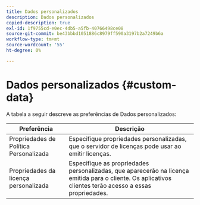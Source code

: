 ```yaml
---
title: Dados personalizados
description: Dados personalizados
copied-description: true
exl-id: 1f9755cd-e0ec-4db5-a5fb-40766498ce08
source-git-commit: be43bbbd1051886c8979ff590a3197b2a7249b6a
workflow-type: tm+mt
source-wordcount: '55'
ht-degree: 0%

---
```


# Dados personalizados {#custom-data}

A tabela a seguir descreve as preferências de Dados personalizados:

| Preferência | Descrição |
|---|---|
| Propriedades de Política Personalizada | Especifique propriedades personalizadas, que o servidor de licenças pode usar ao emitir licenças. |
| Propriedades da licença personalizada | Especifique as propriedades personalizadas, que aparecerão na licença emitida para o cliente. Os aplicativos clientes terão acesso a essas propriedades. |
